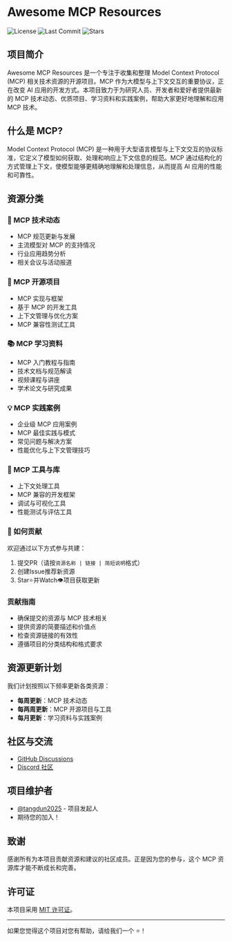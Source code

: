 # Awesome MCP Resources

![License](https://img.shields.io/badge/license-MIT-blue.svg)
![Last Commit](https://img.shields.io/github/last-commit/tangdun2025/awesome_mcp_resources)
![Stars](https://img.shields.io/github/stars/tangdun2025/awesome_mcp_resources?style=social)

## 项目简介

Awesome MCP Resources 是一个专注于收集和整理 Model Context Protocol (MCP) 相关技术资源的开源项目。MCP 作为大模型与上下文交互的重要协议，正在改变 AI 应用的开发方式。本项目致力于为研究人员、开发者和爱好者提供最新的 MCP 技术动态、优质项目、学习资料和实践案例，帮助大家更好地理解和应用 MCP 技术。

## 什么是 MCP?

Model Context Protocol (MCP) 是一种用于大型语言模型与上下文交互的协议标准，它定义了模型如何获取、处理和响应上下文信息的规范。MCP 通过结构化的方式管理上下文，使模型能够更精确地理解和处理信息，从而提高 AI 应用的性能和可靠性。

## 资源分类

### 📰 MCP 技术动态

- MCP 规范更新与发展
- 主流模型对 MCP 的支持情况
- 行业应用趋势分析
- 相关会议与活动报道

### 🚀 MCP 开源项目

- MCP 实现与框架
- 基于 MCP 的开发工具
- 上下文管理与优化方案
- MCP 兼容性测试工具

### 📚 MCP 学习资料

- MCP 入门教程与指南
- 技术文档与规范解读
- 视频课程与讲座
- 学术论文与研究成果

### 💡 MCP 实践案例

- 企业级 MCP 应用案例
- MCP 最佳实践与模式
- 常见问题与解决方案
- 性能优化与上下文管理技巧

### 🔧 MCP 工具与库

- 上下文处理工具
- MCP 兼容的开发框架
- 调试与可视化工具
- 性能测试与评估工具

### 🤝 如何贡献

欢迎通过以下方式参与共建：
1. 提交PR（请按`资源名称 | 链接 | 简短说明`格式）
2. 创建Issue推荐新资源
3. Star⭐并Watch👁️项目获取更新

### 贡献指南

- 确保提交的资源与 MCP 技术相关
- 提供资源的简要描述和价值点
- 检查资源链接的有效性
- 遵循项目的分类结构和格式要求

## 资源更新计划

我们计划按照以下频率更新各类资源：

- **每周更新**：MCP 技术动态
- **每两周更新**：MCP 开源项目与工具
- **每月更新**：学习资料与实践案例

## 社区与交流

- [GitHub Discussions](https://github.com/tangdun2025/awesome_mcp_resources/discussions)
- [Discord 社区](https://discord.gg/awesome-mcp)

## 项目维护者

- [@tangdun2025](https://github.com/tangdun2025) - 项目发起人
- 期待您的加入！

## 致谢

感谢所有为本项目贡献资源和建议的社区成员。正是因为您的参与，这个 MCP 资源库才能不断成长和完善。

## 许可证

本项目采用 [MIT 许可证](LICENSE)。

---

如果您觉得这个项目对您有帮助，请给我们一个 ⭐️！
